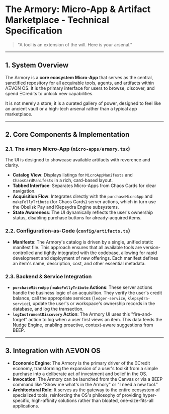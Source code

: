 
# The Armory: Micro-App & Artifact Marketplace - Technical Specification

> "A tool is an extension of the will. Here is your arsenal."

---

## 1. System Overview

The Armory is a **core ecosystem Micro-App** that serves as the central, sanctified repository for all acquirable tools, agents, and artifacts within ΛΞVON OS. It is the primary interface for users to browse, discover, and spend ΞCredits to unlock new capabilities.

It is not merely a store; it is a curated gallery of power, designed to feel like an ancient vault or a high-tech arsenal rather than a typical app marketplace.

---

## 2. Core Components & Implementation

### 2.1. The `Armory` Micro-App (`micro-apps/armory.tsx`)
The UI is designed to showcase available artifacts with reverence and clarity.
- **Catalog View**: Displays listings for `MicroAppManifests` and `ChaosCardManifests` in a rich, card-based layout.
- **Tabbed Interface**: Separates Micro-Apps from Chaos Cards for clear navigation.
- **Acquisition Flow**: Integrates directly with the `purchaseMicroApp` and `makeFollyTribute` (for Chaos Cards) server actions, which in turn use the Obelisk Pay and Klepsydra Engine subsystems.
- **State Awareness**: The UI dynamically reflects the user's ownership status, disabling purchase buttons for already-acquired items.

### 2.2. Configuration-as-Code (`config/artifacts.ts`)
- **Manifests**: The Armory's catalog is driven by a single, unified static manifest file. This approach ensures that all available tools are version-controlled and tightly integrated with the codebase, allowing for rapid development and deployment of new offerings. Each manifest defines an item's name, description, cost, and other essential metadata.

### 2.3. Backend & Service Integration
- **`purchaseMicroApp` / `makeFollyTribute` Actions**: These server actions handle the business logic of an acquisition. They verify the user's credit balance, call the appropriate services (`ledger-service`, `klepsydra-service`), update the user's or workspace's ownership records in the database, and log the transaction.
- **`logInstrumentDiscovery` Action**: The Armory UI uses this "fire-and-forget" action to log when a user first views an item. This data feeds the Nudge Engine, enabling proactive, context-aware suggestions from BEEP.

---

## 3. Integration with ΛΞVON OS

- **Economic Engine**: The Armory is the primary driver of the ΞCredit economy, transforming the expansion of a user's toolkit from a simple purchase into a deliberate act of investment and belief in the OS.
- **Invocation**: The Armory can be launched from the Canvas or via a BEEP command like "Show me what's in the Armory" or "I need a new tool."
- **Architectural Role**: It serves as the gateway to the entire ecosystem of specialized tools, reinforcing the OS's philosophy of providing hyper-specific, high-affinity solutions rather than bloated, one-size-fits-all applications.
